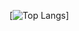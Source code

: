 [![Top Langs](https://github-readme-stats.vercel.app/api/top-langs/?username=anuraghazra&layout=compact&theme=synthwave)]
